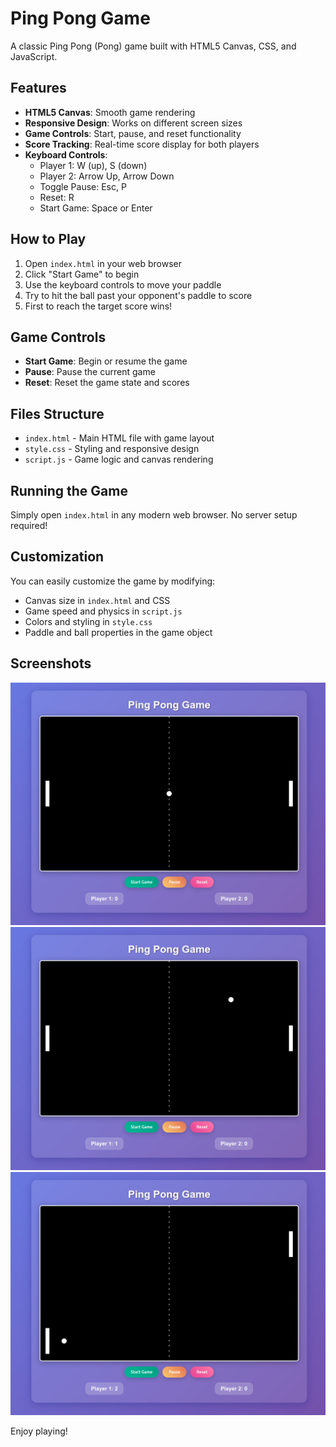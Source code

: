 # Ping Pong Game

A classic Ping Pong (Pong) game built with HTML5 Canvas, CSS, and JavaScript.

## Features

- **HTML5 Canvas**: Smooth game rendering
- **Responsive Design**: Works on different screen sizes
- **Game Controls**: Start, pause, and reset functionality
- **Score Tracking**: Real-time score display for both players
- **Keyboard Controls**:
  - Player 1: W (up), S (down)
  - Player 2: Arrow Up, Arrow Down
  - Toggle Pause: Esc, P
  - Reset: R
  - Start Game: Space or Enter

## How to Play

1. Open `index.html` in your web browser
2. Click "Start Game" to begin
3. Use the keyboard controls to move your paddle
4. Try to hit the ball past your opponent's paddle to score
5. First to reach the target score wins!

## Game Controls

- **Start Game**: Begin or resume the game
- **Pause**: Pause the current game
- **Reset**: Reset the game state and scores

## Files Structure

- `index.html` - Main HTML file with game layout
- `style.css` - Styling and responsive design
- `script.js` - Game logic and canvas rendering

## Running the Game

Simply open `index.html` in any modern web browser. No server setup required!

## Customization

You can easily customize the game by modifying:

- Canvas size in `index.html` and CSS
- Game speed and physics in `script.js`
- Colors and styling in `style.css`
- Paddle and ball properties in the game object

## Screenshots

![Game Screenshot 1](images/screenshot1.png)
![Game Screenshot 2](images/screenshot2.png)
![Game Screenshot 3](images/screenshot3.png)

Enjoy playing!
